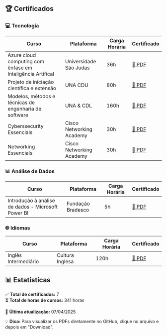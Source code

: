 
## 🏆 Certificados

### 💻 Tecnologia
| Curso | Plataforma | Carga Horária | Certificado |
|-------|------------|--------------|-------------|
| Azure cloud computing com ênfase em Inteligência Artifical | Universidade São Judas | 36h | [📁 PDF](/certificados/tecnologia/certificado-git-github.pdf) |
| Projeto de iniciação científica e extensão | UNA CDU | 80h | [📁 PDF](/certificados/tecnologia/certificado-python.pdf) |
| Modelos, métodos e técnicas de engenharia de software | UNA & CDL | 160h | [📁 PDF](/certificados/tecnologia/certificado-python.pdf) |
| Cyberssecurity Essencials | Cisco Networking Academy | 30h | [📁 PDF](/certificados/tecnologia/certificado-python.pdf) |
| Networking Essencials | Cisco Networking Academy | 30h | [📁 PDF](/certificados/tecnologia/certificado-python.pdf) |

### 📊 Análise de Dados
| Curso | Plataforma | Carga Horária | Certificado |
|-------|------------|--------------|-------------|
| Introdução à análise de dados - Microsoft Power BI | Fundação Bradesco | 5h | [📁 PDF](/certificados/powerBI.pdf) |

### 🌐 Idiomas
| Curso | Plataforma | Carga Horária | Certificado |
|-------|------------|--------------|-------------|
| Inglês Intermediário | Cultura Inglesa | 120h | [📁 PDF](/certificados/idiomas/certificado-ingles.pdf) |

## 📊 Estatísticas
✅ **Total de certificados:** 7  
⏳ **Total de horas de cursos:** 341 horas  

📌 **Última atualização:** 07/04/2025

💡 **Dica:** Para visualizar os PDFs diretamente no GitHub, clique no arquivo e depois em "Download".

